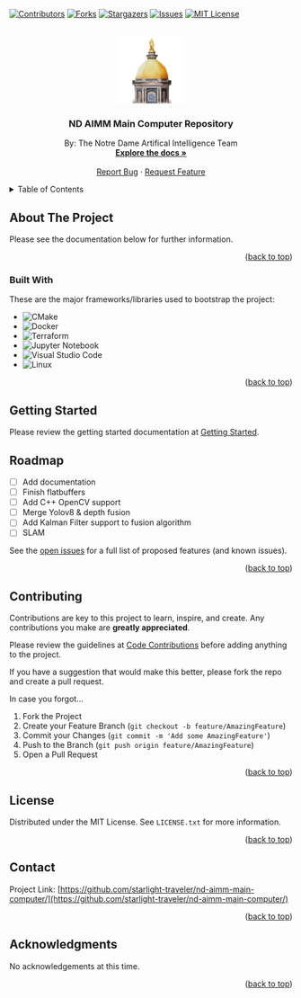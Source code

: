 <a name="readme-top"></a>


<!-- PROJECT SHIELDS -->
[![Contributors][contributors-shield]][contributors-url]
[![Forks][forks-shield]][forks-url]
[![Stargazers][stars-shield]][stars-url]
[![Issues][issues-shield]][issues-url]
[![MIT License][license-shield]][license-url]



<!-- PROJECT LOGO -->
<br />
<div align="center">
  <a href="https://github.com/starlight-traveler/nd-aimm-main-computer">
    <img src="docs/docs/images/logo.png" alt="Logo" width="120" height="120">
  </a>

  <h3 align="center">ND AIMM Main Computer Repository</h3>

  <p align="center">
    By: The Notre Dame Artifical Intelligence Team
    <br />
    <a href="https://starlight-traveler.github.io/nd-aimm-main-computer/README.html"><strong>Explore the docs »</strong></a>
    <br />
    <br />
    <a href="https://github.com/starlight-traveler/nd-aimm-main-computer/issues/new?labels=bug&template=bug-report---.md">Report Bug</a>
    ·
    <a href="https://github.com/starlight-traveler/nd-aimm-main-computer/issues/new?labels=enhancement&template=feature-request---.md">Request Feature</a>
  </p>
</div>



<!-- TABLE OF CONTENTS -->
<details>
  <summary>Table of Contents</summary>
  <ol>
    <li>
      <a href="#about-the-project">About The Project</a>
      <ul>
        <li><a href="#built-with">Built With</a></li>
      </ul>
    </li>
    <li>
      <a href="#getting-started">Getting Started</a>
    </li>
    <li><a href="#contributing">Contributing</a></li>
    <li><a href="#license">License</a></li>
    <li><a href="#contact">Contact</a></li>
    <li><a href="#acknowledgments">Acknowledgments</a></li>
  </ol>
</details>



<!-- ABOUT THE PROJECT -->
## About The Project

Please see the documentation below for further information.

<p align="right">(<a href="#readme-top">back to top</a>)</p>



### Built With

These are the major frameworks/libraries used to bootstrap the project:

* ![CMake](https://img.shields.io/badge/CMake-%23008FBA.svg?style=for-the-badge&logo=cmake&logoColor=white)
* ![Docker](https://img.shields.io/badge/docker-%230db7ed.svg?style=for-the-badge&logo=docker&logoColor=white)
* ![Terraform](https://img.shields.io/badge/terraform-%235835CC.svg?style=for-the-badge&logo=terraform&logoColor=white)
* ![Jupyter Notebook](https://img.shields.io/badge/jupyter-%23FA0F00.svg?style=for-the-badge&logo=jupyter&logoColor=white)
* ![Visual Studio Code](https://img.shields.io/badge/Visual%20Studio%20Code-0078d7.svg?style=for-the-badge&logo=visual-studio-code&logoColor=white)
* ![Linux](https://img.shields.io/badge/Linux-FCC624?style=for-the-badge&logo=linux&logoColor=black)


<p align="right">(<a href="#readme-top">back to top</a>)</p>



<!-- GETTING STARTED -->
## Getting Started

Please review the getting started documentation at [Getting Started](https://starlight-traveler.github.io/nd-aimm-main-computer/README.html).


<!-- ROADMAP -->
## Roadmap

- [ ] Add documentation
- [ ] Finish flatbuffers
- [ ] Add C++ OpenCV support
- [ ] Merge Yolov8 & depth fusion
- [ ] Add Kalman Filter support to fusion algorithm
- [ ] SLAM

See the [open issues](https://github.com/starlight-traveler/nd-aimm-main-computer/issues) for a full list of proposed features (and known issues).

<p align="right">(<a href="#readme-top">back to top</a>)</p>



<!-- CONTRIBUTING -->
## Contributing

Contributions are key to this project to learn, inspire, and create. Any contributions you make are **greatly appreciated**.

Please review the guidelines at [Code Contributions](https://starlight-traveler.github.io/nd-aimm-main-computer/README.html) before adding anything to the project.

If you have a suggestion that would make this better, please fork the repo and create a pull request.

In case you forgot...

1. Fork the Project
2. Create your Feature Branch (`git checkout -b feature/AmazingFeature`)
3. Commit your Changes (`git commit -m 'Add some AmazingFeature'`)
4. Push to the Branch (`git push origin feature/AmazingFeature`)
5. Open a Pull Request

<p align="right">(<a href="#readme-top">back to top</a>)</p>



<!-- LICENSE -->
## License

Distributed under the MIT License. See `LICENSE.txt` for more information.

<p align="right">(<a href="#readme-top">back to top</a>)</p>



<!-- CONTACT -->
## Contact

Project Link: [https://github.com/starlight-traveler/nd-aimm-main-computer/](https://github.com/starlight-traveler/nd-aimm-main-computer/)

<p align="right">(<a href="#readme-top">back to top</a>)</p>



<!-- ACKNOWLEDGMENTS -->
## Acknowledgments

No acknowledgements at this time.

<!-- 
* [Choose an Open Source License](https://choosealicense.com)
* [GitHub Emoji Cheat Sheet](https://www.webpagefx.com/tools/emoji-cheat-sheet)
* [Malven's Flexbox Cheatsheet](https://flexbox.malven.co/)
* [Malven's Grid Cheatsheet](https://grid.malven.co/)
* [Img Shields](https://shields.io)
* [GitHub Pages](https://pages.github.com)
* [Font Awesome](https://fontawesome.com)
* [React Icons](https://react-icons.github.io/react-icons/search) -->

<p align="right">(<a href="#readme-top">back to top</a>)</p>



<!-- MARKDOWN LINKS & IMAGES -->
<!-- https://www.markdownguide.org/basic-syntax/#reference-style-links -->
[contributors-shield]: https://img.shields.io/github/contributors/othneildrew/Best-README-Template.svg?style=for-the-badge
[contributors-url]: https://github.com/starlight-traveler/nd-aimm-main-computer/graphs/contributors
[forks-shield]: https://img.shields.io/github/forks/othneildrew/Best-README-Template.svg?style=for-the-badge
[forks-url]: https://github.com/starlight-traveler/nd-aimm-main-computer/network/members
[stars-shield]: https://img.shields.io/github/stars/othneildrew/Best-README-Template.svg?style=for-the-badge
[stars-url]: https://github.com/starlight-traveler/nd-aimm-main-computer/stargazers
[issues-shield]: https://img.shields.io/github/issues/othneildrew/Best-README-Template.svg?style=for-the-badge
[issues-url]: https://github.com/starlight-traveler/nd-aimm-main-computer/issues
[license-shield]: https://img.shields.io/github/license/othneildrew/Best-README-Template.svg?style=for-the-badge
[license-url]: https://github.com/starlight-traveler/nd-aimm-main-computer/blob/master/LICENSE.txt
[linkedin-shield]: https://img.shields.io/badge/-LinkedIn-black.svg?style=for-the-badge&logo=linkedin&colorB=555
[linkedin-url]: https://linkedin.com/in/othneildrew
[product-screenshot]: images/screenshot.png
[Next.js]: https://img.shields.io/badge/next.js-000000?style=for-the-badge&logo=nextdotjs&logoColor=white
[Next-url]: https://nextjs.org/
[React.js]: https://img.shields.io/badge/React-20232A?style=for-the-badge&logo=react&logoColor=61DAFB
[React-url]: https://reactjs.org/
[Vue.js]: https://img.shields.io/badge/Vue.js-35495E?style=for-the-badge&logo=vuedotjs&logoColor=4FC08D
[Vue-url]: https://vuejs.org/
[Angular.io]: https://img.shields.io/badge/Angular-DD0031?style=for-the-badge&logo=angular&logoColor=white
[Angular-url]: https://angular.io/
[Svelte.dev]: https://img.shields.io/badge/Svelte-4A4A55?style=for-the-badge&logo=svelte&logoColor=FF3E00
[Svelte-url]: https://svelte.dev/
[Laravel.com]: https://img.shields.io/badge/Laravel-FF2D20?style=for-the-badge&logo=laravel&logoColor=white
[Laravel-url]: https://laravel.com
[Bootstrap.com]: https://img.shields.io/badge/Bootstrap-563D7C?style=for-the-badge&logo=bootstrap&logoColor=white
[Bootstrap-url]: https://getbootstrap.com
[JQuery.com]: https://img.shields.io/badge/jQuery-0769AD?style=for-the-badge&logo=jquery&logoColor=white
[JQuery-url]: https://jquery.com 